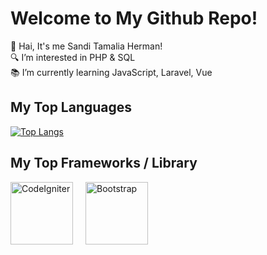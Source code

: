 # Welcome to My Github Repo!
👋 Hai, It's me Sandi Tamalia Herman!  
🔍 I’m interested in PHP & SQL  
📚 I’m currently learning JavaScript, Laravel, Vue  

## My Top Languages
[![Top Langs](https://github-readme-stats.vercel.app/api/top-langs/?username=Sanditamah&layout=compact)](https://github.com/Sanditamah/github-readme-stats)  

## My Top Frameworks / Library
<div style="display: flex; align-items: center;">
  <div style="margin-right: 20px;">
    <img alt="CodeIgniter" width="100" src="https://raw.githubusercontent.com/Sanditamah/Sanditamah/main/codeigniter.png" />
  </div>
  <div style="margin-right: 20px;">
    <img alt="Bootstrap" width="100" src="https://raw.githubusercontent.com/Sanditamah/Sanditamah/main/bootstrap.png" />
  </div>
</div>
